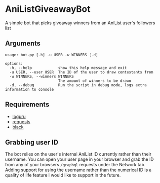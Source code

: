 # AniListGiveawayBot
A simple bot that picks giveaway winners from an AniList user's followers list

## Arguments
```
usage: bot.py [-h] -u USER -w WINNERS [-d]

options:
  -h, --help            show this help message and exit
  -u USER, --user USER  The ID of the user to draw contestants from
  -w WINNERS, --winners WINNERS
                        The amount of winners to be drawn
  -d, --debug           Run the script in debug mode, logs extra information to console
```

## Requirements
- [loguru](https://github.com/Delgan/loguru)
- [requests](https://github.com/psf/requests)
- [black](https://github.com/psf/black)

## Grabbing user ID
The bot relies on the user's internal AniList ID currently rather than their username. You can open your user page in your browser and grab the ID from any of your browsers `/graphql` requests under the Network tab. Adding support for using the username rather than the numerical ID is a quality of life feature I would like to support in the future.

